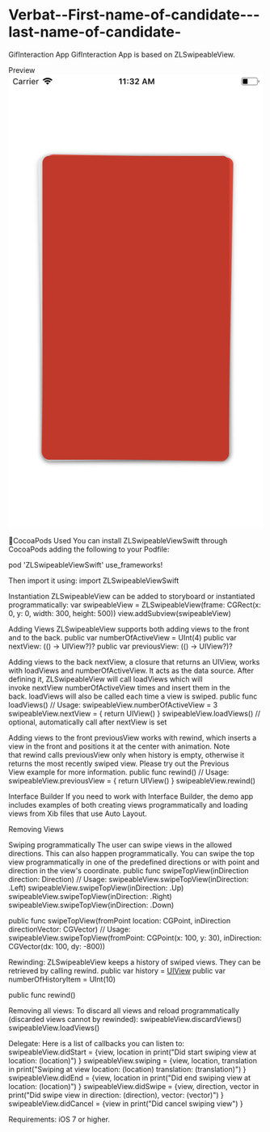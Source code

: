 # Verbat--First-name-of-candidate---last-name-of-candidate-
GifInteraction App
GifInteraction App is based on ZLSwipeableView.

Preview
![alt text](https://github.com/rahanazkp/Verbat--First-name-of-candidate---last-name-of-candidate-/blob/master/Simulator%20Screen%20Shot%20-%20iPhone%206%20-%202018-06-03%20at%2011.32.40.png)

CocoaPods Used
You can install ZLSwipeableViewSwift through CocoaPods adding the following to your Podfile:

pod 'ZLSwipeableViewSwift'
use_frameworks!

Then import it using:
import ZLSwipeableViewSwift

Instantiation
ZLSwipeableView can be added to storyboard or instantiated programmatically:
var swipeableView = ZLSwipeableView(frame: CGRect(x: 0, y: 0, width: 300, height: 500))
view.addSubview(swipeableView)

Adding Views
ZLSwipeableView supports both adding views to the front and to the back.
public var numberOfActiveView = UInt(4)
public var nextView: (() -> UIView?)?
public var previousView: (() -> UIView?)?

Adding views to the back
nextView, a closure that returns an UIView, works with loadViews and numberOfActiveView. It acts as the data source. After defining it, ZLSwipeableView will call loadViews which will invoke nextView numberOfActiveView times and insert them in the back. loadViews will also be called each time a view is swiped.
public func loadViews()
// Usage:
swipeableView.numberOfActiveView = 3
swipeableView.nextView = {
return UIView()
}
swipeableView.loadViews() // optional, automatically call after nextView is set

Adding views to the front
previousView works with rewind, which inserts a view in the front and positions it at the center with animation. Note that rewind calls previousView only when history is empty, otherwise it returns the most recently swiped view. Please try out the Previous View example for more information.
public func rewind()
// Usage:
swipeableView.previousView = {
return UIView()
}
swipeableView.rewind()

Interface Builder
If you need to work with Interface Builder, the demo app includes examples of both creating views programmatically and loading views from Xib files that use Auto Layout.

Removing Views

Swiping programmatically
The user can swipe views in the allowed directions. This can also happen programmatically.
You can swipe the top view programmatically in one of the predefined directions or with point and direction in the view's coordinate.
public func swipeTopView(inDirection direction: Direction)
// Usage:
swipeableView.swipeTopView(inDirection: .Left)
swipeableView.swipeTopView(inDirection: .Up)
swipeableView.swipeTopView(inDirection: .Right)
swipeableView.swipeTopView(inDirection: .Down)

public func swipeTopView(fromPoint location: CGPoint, inDirection directionVector: CGVector)
// Usage:
swipeableView.swipeTopView(fromPoint: CGPoint(x: 100, y: 30), inDirection: CGVector(dx: 100, dy: -800))

Rewinding:
ZLSwipeableView keeps a history of swiped views. They can be retrieved by calling rewind.
public var history = [UIView]()
public var numberOfHistoryItem = UInt(10)

public func rewind()

Removing all views:
To discard all views and reload programmatically (discarded views cannot by rewinded):
swipeableView.discardViews()
swipeableView.loadViews()


Delegate:
Here is a list of callbacks you can listen to:
swipeableView.didStart = {view, location in
print("Did start swiping view at location: \(location)")
}
swipeableView.swiping = {view, location, translation in
print("Swiping at view location: \(location) translation: \(translation)")
}
swipeableView.didEnd = {view, location in
print("Did end swiping view at location: \(location)")
}
swipeableView.didSwipe = {view, direction, vector in
print("Did swipe view in direction: \(direction), vector: \(vector)")
}
swipeableView.didCancel = {view in
print("Did cancel swiping view")
}

Requirements:
iOS 7 or higher.

